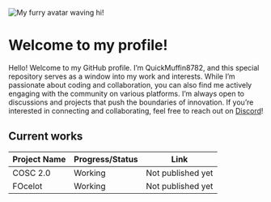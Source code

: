 ![My furry avatar waving hi!](https://github.com/QM8782/QM8782/blob/main/hi.png?raw=true)
# Welcome to my profile!
Hello! Welcome to my GitHub profile. I’m QuickMuffin8782, and this special repository serves as a window into my work and interests. While I’m passionate about coding and collaboration, you can also find me actively engaging with the community on various platforms. I’m always open to discussions and projects that push the boundaries of innovation. If you’re interested in connecting and collaborating, feel free to reach out on [Discord](https://tinyurl.com/QM8782-DISCORD)!
## Current works
|Project Name| Progress/Status | Link | 
|--|--|--|
| COSC 2.0 | Working | Not published yet |
| FOcelot | Working | Not published yet
